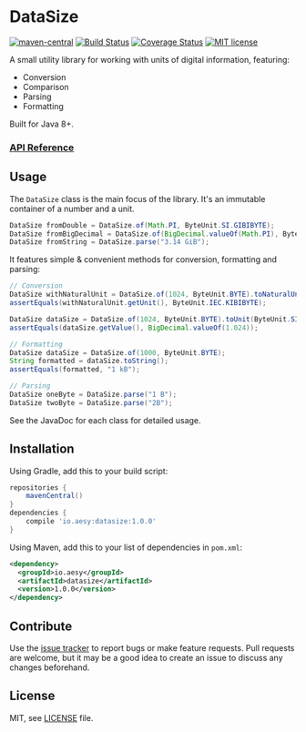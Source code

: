 # DataSize

[![maven-central][maven-central-image]][maven-central-url]
[![Build Status][travis-image]][travis-url]
[![Coverage Status][coveralls-image]][coveralls-url]
[![MIT license][license-image]][license-url]

[maven-central-image]: https://img.shields.io/maven-central/v/io.aesy/datasize.svg
[maven-central-url]: https://search.maven.org/#search%7Cga%7C1%7Cg%3A%22io.aesy%22%20datasize

[travis-image]: https://img.shields.io/travis/aesy/datasize.svg
[travis-url]: https://travis-ci.org/aesy/datasize

[coveralls-image]: https://coveralls.io/repos/github/aesy/datasize/badge.svg?branch=master
[coveralls-url]: https://coveralls.io/github/aesy/datasize?branch=master

[license-image]: https://img.shields.io/github/license/aesy/datasize.svg
[license-url]: https://github.com/aesy/datasize/blob/master/LICENSE

A small utility library for working with units of digital information, featuring:

* Conversion
* Comparison
* Parsing
* Formatting

Built for Java 8+.

### [API Reference](https://aesy.github.io/datasize/apidocs/)

## Usage

The `DataSize` class is the main focus of the library. It's an immutable container of a number and a unit.

```java
DataSize fromDouble = DataSize.of(Math.PI, ByteUnit.SI.GIBIBYTE);
DataSize fromBigDecimal = DataSize.of(BigDecimal.valueOf(Math.PI), ByteUnit.SI.GIBIBYTE); 
DataSize fromString = DataSize.parse("3.14 GiB"); 
```

It features simple & convenient methods for conversion, formatting and parsing:

```java
// Conversion
DataSize withNaturalUnit = DataSize.of(1024, ByteUnit.BYTE).toNaturalUnit(); 
assertEquals(withNaturalUnit.getUnit(), ByteUnit.IEC.KIBIBYTE);

DataSize dataSize = DataSize.of(1024, ByteUnit.BYTE).toUnit(ByteUnit.SI.KILOBYTE);
assertEquals(dataSize.getValue(), BigDecimal.valueOf(1.024));

// Formatting
DataSize dataSize = DataSize.of(1000, ByteUnit.BYTE); 
String formatted = dataSize.toString(); 
assertEquals(formatted, "1 kB");

// Parsing
DataSize oneByte = DataSize.parse("1 B"); 
DataSize twoByte = DataSize.parse("2B"); 
```

See the JavaDoc for each class for detailed usage.

## Installation
Using Gradle, add this to your build script: 

```groovy
repositories {
    mavenCentral()
}
dependencies {
    compile 'io.aesy:datasize:1.0.0'
}
```

Using Maven, add this to your list of dependencies in `pom.xml`:

```xml
<dependency>
  <groupId>io.aesy</groupId>
  <artifactId>datasize</artifactId>
  <version>1.0.0</version>
</dependency>
```

## Contribute
Use the [issue tracker](https://github.com/aesy/datasize/issues) to report bugs or make feature 
requests. Pull requests are welcome, but it may be a good idea to create an issue to discuss any 
changes beforehand.

## License
MIT, see [LICENSE](/LICENSE) file.
